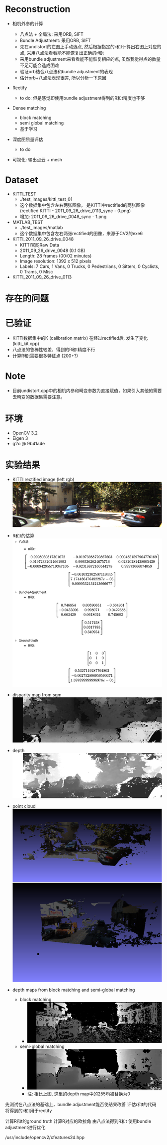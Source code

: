# Reconstruction
- 相机外参的计算
  - 八点法 + 全局法: 采用ORB, SIFT
  - Bundle Adjustment: 采用ORB, SIFT
  - 先在undistort的左图上手动选点, 然后根据指定的r和t计算出右图上对应的点, 采用八点法看看能不能恢复出正确的r和t
  - 采用bundle adjustment来看看能不能恢复相应的点, 虽然我觉得点的数量不足可能会造成困难
  - 验证orb结合八点法和bundle adjustment的表现
  - 估计orb+八点法表现很差, 所以分析一下原因

- Rectify
  - to do: 但是感觉即使用bundle adjustment得到的R和t精度也不够
- Dense matching
  - block matching
  - semi global matching
  - 基于学习
- 深度图质量评估
  - to do 
- 可视化: 输出点云 + mesh

# Dataset 
- KITTI_TEST
  - ./test_images/kitti_test_01
  - 这个数据集中包含左右两张图像， 是KITTI中rectified的两张图像(rectified KITTI - 2011_09_26_drive_0113_sync - 0.png)
  - 增加: 2011_09_26_drive_0048_sync - 1.png
- MATLAB_TEST
  - ./test_images/matlab
  - 这个数据集中包含左右两张rectified的图像，来源于CV2的exe6
- KITTI_2011_09_26_drive_0048
  - KITTI官网Raw Data
  - 2011_09_26_drive_0048 (0.1 GB)
  - Length: 28 frames (00:02 minutes)
  - Image resolution: 1392 x 512 pixels
  - Labels: 7 Cars, 1 Vans, 0 Trucks, 0 Pedestrians, 0 Sitters, 0 Cyclists, 0 Trams, 0 Misc
- KITTI_2011_09_26_drive_0113


# 存在的问题


# 已验证
- KITTI数据集中的K (calibration matrix) 在经过rectified后, 发生了变化 (kitti_kit.cpp)
- 八点法的鲁棒性较差，得到的R和t精度不行
- 计算R和t需要很多特征点 (200+?)


# Note
* 目前undistort.cpp中的相机内参和畸变参数为直接赋值，如果引入其他的需要去畸变的数据集需要注意。

# 环境
- OpenCV 3.2
- Eigen 3
- g2o @ 9b41a4e

# 实验结果
- KITTI rectified image (left rgb)
  ![left_rgb](./results/left.png)
- R和t的估算
  ![R_T](./results/Screenshot%20from%202021-06-30%2017-16-09.png)
- disparity map from sgm
  ![left_disp](./results/left_disp.png)
- depth
  ![depth](./results/depth_vis_decimeter.jpg)
- point cloud
  ![pc1](./results/kitti_test_pointcloud00.png)
  ![pc2](./results/kitti_test_pointcloud01.png)
- depth maps from block matching and semi-global matching
  - block matching
    - ![depth_bm](./results/depth_vis_decimeter_bm.jpg)
  - semi-global matching
    - ![depth_sgbm](./results/depth_vis_decimeter_sgbm.jpg)
    - 注: 相比上图, 这里的depth map中的255均被替换为0
  
  

  <!-- - 八点法
  
    - R和t:
  $$
  \left[
  \begin{matrix}
      0.9998050317301672 & -0.01973988720867603 & 0.0004851597964776189 \\
       0.01972332024661993 & 0.9995362024675716 & 0.02320281438005439 \\
      -0.000942955719347105 & -0.02318872160544275 & 0.99973066074059
  \end{matrix}
  \right]
  $$

  $$
  \left[
  \begin{matrix}
      -0.001032302587118445 \\
       7.174486476482287e-05 \\
      0.0009532134213666677
  \end{matrix}
  \right]
  $$


   - BundleAdjustment
     - R和t
    $$
  \left[
  \begin{matrix}
      0.746854 & 0.00590651  & -0.664961 \\
      -0.0455006 &  0.998071 & -0.0422388 \\
      0.663429 & 0.0618024 &   0.745682 
  \end{matrix}
  \right]
  $$

  $$
  \left[
  \begin{matrix}
      0.517458\\
      0.0317785\\
      0.340954
  \end{matrix}
  \right]
  $$

  - Ground truth
     - R和t
    $$
    \left[
    \begin{matrix}
        1 & 0  & 0 \\
        0 &  1 & 0 \\
        0 & 0 &   1 
    \end{matrix}
    \right]
  $$

  $$
    \left[
    \begin{matrix}
      0.5327119287764802\\
      -0.002752896950590371\\
      1.597899999998976e-05
    \end{matrix}
    \right]
  $$ -->


<!-- MATLAB TEST
>>> import numpy as np
>>> a = np.array([-0.4427, -0.0166, 0.8965])
>>> a
array([-0.4427, -0.0166,  0.8965])
>>> np.linalg.norm(a)
0.9999855498955972
>>> gamma = 0.0081
>>> gamma * a
array([-0.00358587, -0.00013446,  0.00726165]) -->


先测试在八点法的基础上，bundle adjustment能否使结果改善
评估r和t的代码
将得到的r和t用于rectify

计算R和t的ground truth
计算R对应的欧拉角
由八点法得到R和t
使用bundle adjustment进行优化

/usr/include/opencv2/xfeatures2d.hpp